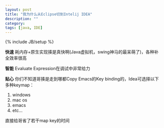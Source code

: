 ```yaml
---
layout: post
title: "我为什么从Eclipse切到Intelij IDEA"
description: ""
category: 
tags: [java, IDE]
---
```

{% include JB/setup %}

**快速**
耗内存+原生实现揍是真快啊(Java虚拟机，swing神马的最呆萌了)，各种补全效率很高

**智能**
Evaluate Expression在调试中非常给力

**贴心**
你们不知道哥揍是走到哪都Copy Emacs的Key binding的，Idea可选择以下多种keymap：
1. windows
2. mac os
3. emacs
4. etc...

直接给哥省了若干map key的时间
